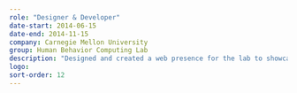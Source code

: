 ```yaml
---
role: "Designer & Developer"
date-start: 2014-06-15
date-end: 2014-11-15
company: Carnegie Mellon University
group: Human Behavior Computing Lab
description: "Designed and created a web presence for the lab to showcase its projects and members."
logo:
sort-order: 12
---
```

